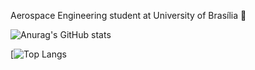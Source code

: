 Aerospace Engineering student at University of Brasília :rocket:

![Anurag's GitHub stats](https://github-readme-stats.vercel.app/api?username=joaorunkel&show_icons=true&theme=radical) 

[![Top Langs](https://github-readme-stats.vercel.app/api/top-langs/?username=anuraghazra&layout=compact&theme=radical)


